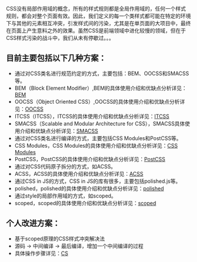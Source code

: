 CSS没有局部作用域的概念，所有的样式规则都是全局作用域的，任何一个样式规则，都会对整个页面有效。因此，我们定义的每一个类样式都可能在特定的环境下与其他的元素相互冲突，引发样式间的污染，尤其是在单页面的大项目中，最终在页面上产生意料之外的效果。虽然CSS是前端领域中进化较慢的领域，但在于CSS样式污染的战斗中，我们从未有停歇过。。。


## 目前主要包括以下几种方案：
* 通过对CSS类名进行规范约定的方式，主要包括：BEM、OOCSS和SMACSS等。
 * BEM（Block Element Modifier）,BEM的具体使用介绍和优缺点分析详见：[BEM](https://github.com/zyfyh8023/blog/blob/master/articles/BEM.md)
 * OOCSS（Object Oriented CSS）,OOCSS的具体使用介绍和优缺点分析详见：[OOCSS](https://github.com/zyfyh8023/blog/blob/master/articles/OOCSS.md)
 * ITCSS（ITCSS），ITCSS的具体使用介绍和优缺点分析详见：[ITCSS](http://www.baidu.com)
 * SMACSS（Scalable and Modular Architecture for CSS），SMACSS具体使用介绍和优缺点分析详见：[SMACSS](https://github.com/zyfyh8023/blog/blob/master/articles/SMACSS.md)
* 通过对CSS类名进行编译的方式，主要包括CSS Modules和PostCSS等。
 * CSS Modules，CSS Modules的具体使用介绍和优缺点分析详见：[CSS Modules](http://www.baidu.com)
 * PostCSS，PostCSS的具体使用介绍和优缺点分析详见：[PostCSS](http://www.baidu.com)
* 通过对CSS代码原子拆分的方式，如ACSS。
 * ACSS，ACSS的具体使用介绍和优缺点分析详见：[ACSS](https://github.com/zyfyh8023/blog/blob/master/articles/ACSS.md)
* 通过CSS in JS的方式，CSS in JS的库有很多，主要包括polished.js等。
 * polished，polished的具体使用介绍和优缺点分析详见：[polished](https://github.com/zyfyh8023/blog/blob/master/articles/polished.md)
* 通过style的局部作用域的方式，如scoped。
 * scoped，scoped的具体使用介绍和优缺点分析详见：[scoped](https://github.com/zyfyh8023/blog/blob/master/articles/Scoped.md)


## 个人改进方案：
* 基于scoped原理的CSS样式冲突解决法
* 源码 -> 中间编译 -> 最后编译，增加一个中间编译的过程
* 具体操作步骤详见：[CS](https://github.com/zyfyh8023/blog/blob/master/articles/CS.md)


